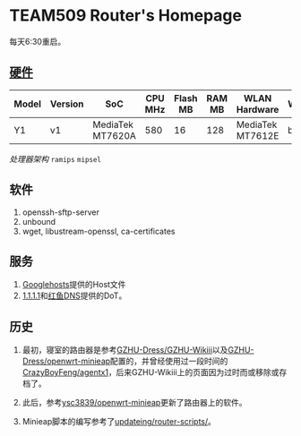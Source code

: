 # TEAM509 Router's Homepage

每天6:30重启。

## [硬件](https://openwrt.org/toh/lenovo/lenovo_y1_v1)

| Model | Version | SoC | CPU MHz | Flash MB | RAM MB | WLAN Hardware | WLAN2.4 | WLAN5.0 | 100M ports | Gbit ports | Modem | USB |
| --- | --- | --- | --- | --- | --- | --- | --- | --- | --- | --- | --- | --- |
| Y1 | v1 | MediaTek MT7620A | 580 | 16 | 128 | MediaTek MT7612E | b/g/n | a/n/ac | 2 | - | No | 1x 2.0 |

*处理器架构* `ramips` `mipsel`

## 软件

1. openssh-sftp-server
2. unbound
3. wget, libustream-openssl, ca-certificates

## 服务

1. [Googlehosts](https://github.com/googlehosts/)提供的Host文件
2. [1.1.1.1](https://1.1.1.1/)和[红鱼DNS](https://www.rubyfish.cn/)提供的DoT。

## 历史

1. 最初，寝室的路由器是参考[GZHU-Dress/GZHU-Wikiii](https://github.com/GZHU-Dress/GZHU-Wikiii)以及[GZHU-Dress/openwrt-minieap](https://github.com/GZHU-Dress/openwrt-minieap)配置的，并曾经使用过一段时间的[CrazyBoyFeng/agentx1](https://bitbucket.org/CrazyBoyFeng/agentx1)，后来GZHU-Wikiii上的页面因为过时而或移除或存档了。

2. 此后，参考[ysc3839/openwrt-minieap](https://github.com/ysc3839/openwrt-minieap)更新了路由器上的软件。

3. Minieap脚本的编写参考了[updateing/router-scripts/](https://github.com/updateing/router-scripts)。
